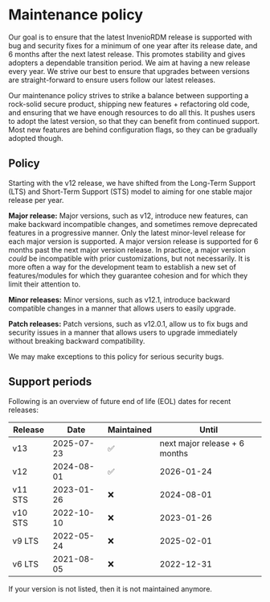 # Maintenance policy

Our goal is to ensure that the latest InvenioRDM release is supported with bug and security fixes for a minimum of one year after its release date, and 6 months after the next latest release. This promotes stability and gives adopters a dependable transition period. We aim at having a new release every year. We strive our best to ensure that upgrades between versions are straight-forward to ensure users follow our latest releases.

Our maintenance policy strives to strike a balance between supporting a rock-solid secure product, shipping new features + refactoring old code, and ensuring that we have enough resources to do all this. It pushes users to adopt the latest version, so that they can benefit from continued support. Most new features are behind configuration flags, so they can be gradually adopted though.

## Policy

Starting with the v12 release, we have shifted from the Long-Term Support (LTS) and Short-Term Support (STS) model to aiming for one stable major release per year.

**Major release:** Major versions, such as v12, introduce new features, can make backward incompatible changes, and sometimes remove deprecated features in a progressive manner. Only the latest minor-level release for each major version is supported. A major version release is supported for 6 months past the next major version release. In practice, a major version *could* be incompatible with prior customizations, but not necessarily. It is more often a way for the development team to establish a new set of features/modules for which they guarantee cohesion and for which they limit their attention to.

**Minor releases:** Minor versions, such as v12.1, introduce backward compatible changes in a manner that allows users to easily upgrade.

**Patch releases:** Patch versions, such as v12.0.1, allow us to fix bugs and security issues in a manner that allows users to upgrade immediately without breaking backward compatibility.

We may make exceptions to this policy for serious security bugs.

## Support periods

Following is an overview of future end of life (EOL) dates for recent releases:

| Release | Date       | Maintained | Until                         |
| ------- | ---------- | ---------- | ----------------------------- |
| v13     | 2025-07-23 | ✅         | next major release + 6 months |
| v12     | 2024-08-01 | ✅         | 2026-01-24                    |
| v11 STS | 2023-01-26 | ❌         | 2024-08-01                    |
| v10 STS | 2022-10-10 | ❌         | 2023-01-26                    |
| v9 LTS  | 2022-05-24 | ❌         | 2025-02-01                    |
| v6 LTS  | 2021-08-05 | ❌         | 2022-12-31                    |

If your version is not listed, then it is not maintained anymore.

